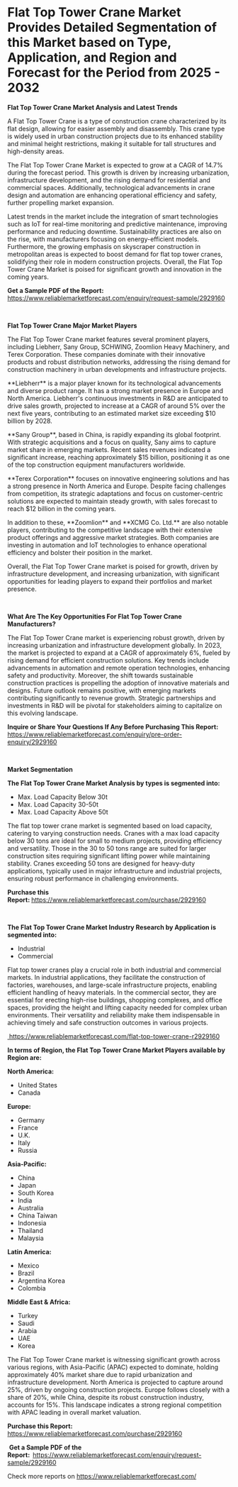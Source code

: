 <p><h1>Flat Top Tower Crane Market Provides Detailed Segmentation of this Market based on Type, Application, and Region and Forecast for the Period from 2025 - 2032</h1></p><p><strong>Flat Top Tower Crane Market Analysis and Latest Trends</strong></p>
<p><p>A Flat Top Tower Crane is a type of construction crane characterized by its flat design, allowing for easier assembly and disassembly. This crane type is widely used in urban construction projects due to its enhanced stability and minimal height restrictions, making it suitable for tall structures and high-density areas. </p><p>The Flat Top Tower Crane Market is expected to grow at a CAGR of 14.7% during the forecast period. This growth is driven by increasing urbanization, infrastructure development, and the rising demand for residential and commercial spaces. Additionally, technological advancements in crane design and automation are enhancing operational efficiency and safety, further propelling market expansion.</p><p>Latest trends in the market include the integration of smart technologies such as IoT for real-time monitoring and predictive maintenance, improving performance and reducing downtime. Sustainability practices are also on the rise, with manufacturers focusing on energy-efficient models. Furthermore, the growing emphasis on skyscraper construction in metropolitan areas is expected to boost demand for flat top tower cranes, solidifying their role in modern construction projects. Overall, the Flat Top Tower Crane Market is poised for significant growth and innovation in the coming years.</p></p>
<p><strong>Get a Sample PDF of the Report:&nbsp;</strong> <a href="https://www.reliablemarketforecast.com/enquiry/request-sample/2929160?utm_campaign=3120&utm_medium=2&utm_source=Github&utm_content=ia&utm_term=12032025&utm_id=flat-top-tower-crane">https://www.reliablemarketforecast.com/enquiry/request-sample/2929160</a></p>
<p>&nbsp;</p>
<p><strong>Flat Top Tower Crane Major Market Players</strong></p>
<p><p>The Flat Top Tower Crane market features several prominent players, including Liebherr, Sany Group, SCHWING, Zoomlion Heavy Machinery, and Terex Corporation. These companies dominate with their innovative products and robust distribution networks, addressing the rising demand for construction machinery in urban developments and infrastructure projects.</p><p>**Liebherr** is a major player known for its technological advancements and diverse product range. It has a strong market presence in Europe and North America. Liebherr's continuous investments in R&D are anticipated to drive sales growth, projected to increase at a CAGR of around 5% over the next five years, contributing to an estimated market size exceeding $10 billion by 2028.</p><p>**Sany Group**, based in China, is rapidly expanding its global footprint. With strategic acquisitions and a focus on quality, Sany aims to capture market share in emerging markets. Recent sales revenues indicated a significant increase, reaching approximately $15 billion, positioning it as one of the top construction equipment manufacturers worldwide.</p><p>**Terex Corporation** focuses on innovative engineering solutions and has a strong presence in North America and Europe. Despite facing challenges from competition, its strategic adaptations and focus on customer-centric solutions are expected to maintain steady growth, with sales forecast to reach $12 billion in the coming years.</p><p>In addition to these, **Zoomlion** and **XCMG Co. Ltd.** are also notable players, contributing to the competitive landscape with their extensive product offerings and aggressive market strategies. Both companies are investing in automation and IoT technologies to enhance operational efficiency and bolster their position in the market.</p><p>Overall, the Flat Top Tower Crane market is poised for growth, driven by infrastructure development, and increasing urbanization, with significant opportunities for leading players to expand their portfolios and market presence.</p></p>
<p>&nbsp;</p>
<p><strong>What Are The Key Opportunities For Flat Top Tower Crane Manufacturers?</strong></p>
<p><p>The Flat Top Tower Crane market is experiencing robust growth, driven by increasing urbanization and infrastructure development globally. In 2023, the market is projected to expand at a CAGR of approximately 6%, fueled by rising demand for efficient construction solutions. Key trends include advancements in automation and remote operation technologies, enhancing safety and productivity. Moreover, the shift towards sustainable construction practices is propelling the adoption of innovative materials and designs. Future outlook remains positive, with emerging markets contributing significantly to revenue growth. Strategic partnerships and investments in R&D will be pivotal for stakeholders aiming to capitalize on this evolving landscape.</p></p>
<p><strong>Inquire or Share Your Questions If Any Before Purchasing This Report:</strong> <a href="https://www.reliablemarketforecast.com/enquiry/pre-order-enquiry/2929160?utm_campaign=3120&utm_medium=2&utm_source=Github&utm_content=ia&utm_term=12032025&utm_id=flat-top-tower-crane">https://www.reliablemarketforecast.com/enquiry/pre-order-enquiry/2929160</a></p>
<p>&nbsp;</p>
<p><strong>Market Segmentation</strong></p>
<p><strong>The Flat Top Tower Crane Market Analysis by types is segmented into:</strong></p>
<p><ul><li>Max. Load Capacity Below 30t</li><li>Max. Load Capacity 30-50t</li><li>Max. Load Capacity Above 50t</li></ul></p>
<p><p>The flat top tower crane market is segmented based on load capacity, catering to varying construction needs. Cranes with a max load capacity below 30 tons are ideal for small to medium projects, providing efficiency and versatility. Those in the 30 to 50 tons range are suited for larger construction sites requiring significant lifting power while maintaining stability. Cranes exceeding 50 tons are designed for heavy-duty applications, typically used in major infrastructure and industrial projects, ensuring robust performance in challenging environments.</p></p>
<p><strong>Purchase this Report:&nbsp;</strong><a href="https://www.reliablemarketforecast.com/purchase/2929160?utm_campaign=3120&utm_medium=2&utm_source=Github&utm_content=ia&utm_term=12032025&utm_id=flat-top-tower-crane">https://www.reliablemarketforecast.com/purchase/2929160</a></p>
<p>&nbsp;</p>
<p><strong>The Flat Top Tower Crane Market Industry Research by Application is segmented into:</strong></p>
<p><ul><li>Industrial</li><li>Commercial</li></ul></p>
<p><p>Flat top tower cranes play a crucial role in both industrial and commercial markets. In industrial applications, they facilitate the construction of factories, warehouses, and large-scale infrastructure projects, enabling efficient handling of heavy materials. In the commercial sector, they are essential for erecting high-rise buildings, shopping complexes, and office spaces, providing the height and lifting capacity needed for complex urban environments. Their versatility and reliability make them indispensable in achieving timely and safe construction outcomes in various projects.</p></p>
<p><a href="https://www.reliablemarketforecast.com/flat-top-tower-crane-r2929160?utm_campaign=3120&utm_medium=2&utm_source=Github&utm_content=ia&utm_term=12032025&utm_id=flat-top-tower-crane">&nbsp;https://www.reliablemarketforecast.com/flat-top-tower-crane-r2929160</a></p>
<p><strong>In terms of Region, the Flat Top Tower Crane Market Players available by Region are:</strong></p>
<p>
    <p> <strong> North America: </strong>
        <ul>
            <li>United States</li>
            <li>Canada</li>
        </ul>
        </p> 
    <p> <strong> Europe: </strong>
        <ul>
            <li>Germany</li>
            <li>France</li>
            <li>U.K.</li>
            <li>Italy</li>
            <li>Russia</li>
        </ul>
        </p> 
    <p> <strong> Asia-Pacific: </strong>
        <ul>
            <li>China</li>
            <li>Japan</li>
            <li>South Korea</li>
            <li>India</li>
            <li>Australia</li>
            <li>China Taiwan</li>
            <li>Indonesia</li>
            <li>Thailand</li>
            <li>Malaysia</li>
        </ul>
        </p> 
    <p> <strong> Latin America: </strong>
        <ul>
            <li>Mexico</li>
            <li>Brazil</li>
            <li>Argentina Korea</li>
            <li>Colombia</li>
        </ul>
        </p> 
    <p> <strong> Middle East & Africa: </strong>
        <ul>
            <li>Turkey</li>
            <li>Saudi</li>
            <li>Arabia</li>
            <li>UAE</li>
            <li>Korea</li>
        </ul>
    </p>
    </p>
<p><p>The Flat Top Tower Crane market is witnessing significant growth across various regions, with Asia-Pacific (APAC) expected to dominate, holding approximately 40% market share due to rapid urbanization and infrastructure development. North America is projected to capture around 25%, driven by ongoing construction projects. Europe follows closely with a share of 20%, while China, despite its robust construction industry, accounts for 15%. This landscape indicates a strong regional competition with APAC leading in overall market valuation.</p></p>
<p><strong>Purchase this Report: </strong><a href="https://www.reliablemarketforecast.com/purchase/2929160?utm_campaign=3120&utm_medium=2&utm_source=Github&utm_content=ia&utm_term=12032025&utm_id=flat-top-tower-crane">https://www.reliablemarketforecast.com/purchase/2929160</a></p>
<p>&nbsp;<strong>Get a Sample PDF of the Report:&nbsp;&nbsp;</strong><a href="https://www.reliablemarketforecast.com/enquiry/request-sample/2929160?utm_campaign=3120&utm_medium=2&utm_source=Github&utm_content=ia&utm_term=12032025&utm_id=flat-top-tower-crane">https://www.reliablemarketforecast.com/enquiry/request-sample/2929160</a></p>
<p><strong></strong></p>
<p>Check more reports on <a href="https://www.reliablemarketforecast.com/?utm_campaign=3120&utm_medium=2&utm_source=Github&utm_content=ia&utm_term=12032025&utm_id=flat-top-tower-crane">https://www.reliablemarketforecast.com/</a></p>